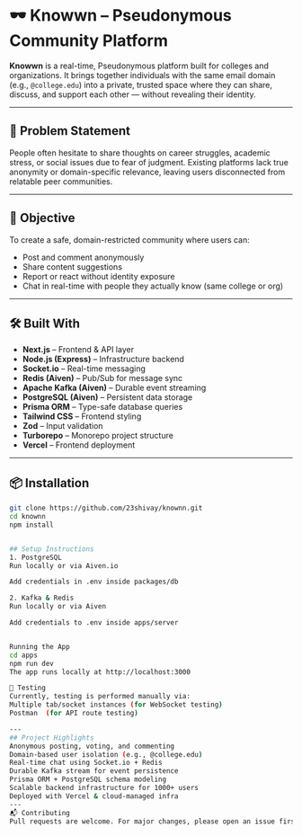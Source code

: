 


# 🕶️ Knowwn – Pseudonymous Community Platform

**Knowwn** is a real-time, Pseudonymous platform built for colleges and organizations. It brings together individuals with the same email domain (e.g., `@college.edu`) into a private, trusted space where they can share, discuss, and support each other — without revealing their identity.

---

## 🚨 Problem Statement

People often hesitate to share thoughts on career struggles, academic stress, or social issues due to fear of judgment. Existing platforms lack true anonymity or domain-specific relevance, leaving users disconnected from relatable peer communities.

---

## 🎯 Objective

To create a safe, domain-restricted community where users can:
- Post and comment anonymously
- Share content suggestions
- Report or react without identity exposure
- Chat in real-time with people they actually know (same college or org)

---

## 🛠️ Built With

- **Next.js** – Frontend & API layer  
- **Node.js (Express)** – Infrastructure backend  
- **Socket.io** – Real-time messaging  
- **Redis (Aiven)** – Pub/Sub for message sync  
- **Apache Kafka (Aiven)** – Durable event streaming  
- **PostgreSQL (Aiven)** – Persistent data storage  
- **Prisma ORM** – Type-safe database queries  
- **Tailwind CSS** – Frontend styling  
- **Zod** – Input validation  
- **Turborepo** – Monorepo project structure  
- **Vercel** – Frontend deployment

---

## 📦 Installation

```bash
git clone https://github.com/23shivay/knownn.git
cd knownn
npm install


## Setup Instructions
1. PostgreSQL
Run locally or via Aiven.io

Add credentials in .env inside packages/db

2. Kafka & Redis
Run locally or via Aiven

Add credentials to .env inside apps/server


Running the App
cd apps
npm run dev
The app runs locally at http://localhost:3000

🧪 Testing
Currently, testing is performed manually via:
Multiple tab/socket instances (for WebSocket testing)
Postman  (for API route testing)

---
## Project Highlights
Anonymous posting, voting, and commenting
Domain-based user isolation (e.g., @college.edu)
Real-time chat using Socket.io + Redis
Durable Kafka stream for event persistence
Prisma ORM + PostgreSQL schema modeling
Scalable backend infrastructure for 1000+ users
Deployed with Vercel & cloud-managed infra
---
📬 Contributing
Pull requests are welcome. For major changes, please open an issue first to discuss what you would like to change.




















